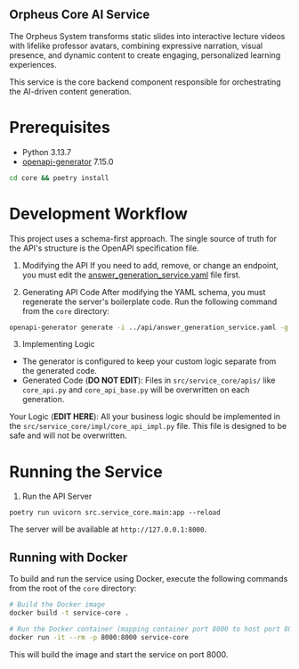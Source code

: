 ## Orpheus Core AI Service
The Orpheus System transforms static slides into interactive lecture videos with lifelike professor avatars, combining expressive narration, visual presence, and dynamic content to create engaging, personalized learning experiences.

This service is the core backend component responsible for orchestrating the AI-driven content generation.

# Prerequisites

- Python 3.13.7
- [openapi-generator](https://formulae.brew.sh/formula/openapi-generator) 7.15.0

```bash 
cd core && poetry install
```

# Development Workflow
This project uses a schema-first approach. The single source of truth for the API's structure is the OpenAPI specification file.

1. Modifying the API
If you need to add, remove, or change an endpoint, you must edit the [answer_generation_service.yaml](../../../api/answer_generation_service.yaml) file first.

2. Generating API Code
After modifying the YAML schema, you must regenerate the server's boilerplate code. Run the following command from the `core` directory:
```bash
openapi-generator generate -i ../api/answer_generation_service.yaml -g python-fastapi -o . --package-name service_core --additional-properties=sourceFolder=src --ignore-file-override ./.openapi-generator-ignore --global-property apiTests=false,modelTests=false,apiDocs=false,modelDocs=false
```

3. Implementing Logic
- The generator is configured to keep your custom logic separate from the generated code.
- Generated Code (**DO NOT EDIT**): Files in `src/service_core/apis/` like `core_api.py` and `core_api_base.py` will be overwritten on each generation.

Your Logic (**EDIT HERE**): All your business logic should be implemented in the `src/service_core/impl/core_api_impl.py` file. This file is designed to be safe and will not be overwritten.

# Running the Service
1. Run the API Server

```
poetry run uvicorn src.service_core.main:app --reload
```

The server will be available at `http://127.0.0.1:8000`.

## Running with Docker

To build and run the service using Docker, execute the following commands from the root of the `core` directory:

```sh
# Build the Docker image
docker build -t service-core .

# Run the Docker container (mapping container port 8000 to host port 8000)
docker run -it --rm -p 8000:8000 service-core
```

This will build the image and start the service on port 8000.